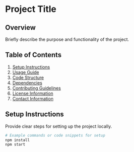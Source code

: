 # Project Title

## Overview
Briefly describe the purpose and functionality of the project.

## Table of Contents
1. [Setup Instructions](#setup-instructions)
2. [Usage Guide](#usage-guide)
3. [Code Structure](#code-structure)
4. [Dependencies](#dependencies)
5. [Contributing Guidelines](#contributing-guidelines)
6. [License Information](#license-information)
7. [Contact Information](#contact-information)

## Setup Instructions
Provide clear steps for setting up the project locally.

```bash
# Example commands or code snippets for setup
npm install
npm start
